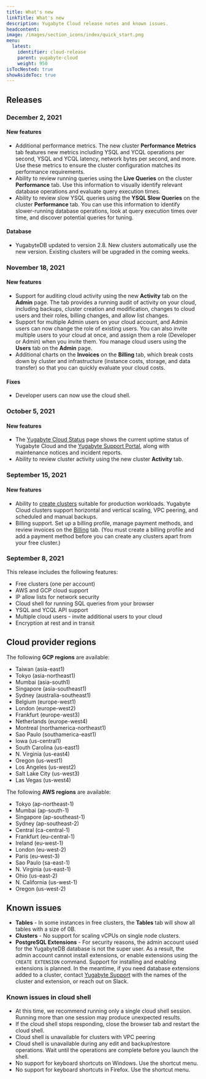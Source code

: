 ```yaml
---
title: What's new
linkTitle: What's new
description: Yugabyte Cloud release notes and known issues.
headcontent:
image: /images/section_icons/index/quick_start.png
menu:
  latest:
    identifier: cloud-release
    parent: yugabyte-cloud
    weight: 950
isTocNested: true
showAsideToc: true
---
```


## Releases

### December 2, 2021

#### New features

- Additional performance metrics. The new cluster **Performance Metrics** tab features new metrics including YSQL and YCQL operations per second, YSQL and YCQL latency, network bytes per second, and more. Use these metrics to ensure the cluster configuration matches its performance requirements.
- Ability to review running queries using the **Live Queries** on the cluster **Performance** tab. Use this information to visually identify relevant database operations and evaluate query execution times.
- Ability to review slow YSQL queries using the **YSQL Slow Queries** on the cluster **Performance** tab. You can use this information to identify slower-running database operations, look at query execution times over time, and discover potential queries for tuning.

#### Database

- YugabyteDB updated to version 2.8. New clusters automatically use the new version. Existing clusters will be upgraded in the coming weeks.

### November 18, 2021

#### New features

- Support for auditing cloud activity using the new **Activity** tab on the **Admin** page. The tab provides a running audit of activity on your cloud, including backups, cluster creation and modification, changes to cloud users and their roles, billing changes, and allow list changes.
- Support for multiple Admin users on your cloud account, and Admin users can now change the role of existing users. You can also invite multiple users to your cloud at once, and assign them a role (Developer or Admin) when you invite them. You manage cloud users using the **Users** tab on the **Admin** page.
- Additional charts on the **Invoices** on the **Billing** tab, which break costs down by cluster and infrastructure (instance costs, storage, and data transfer) so that you can quickly evaluate your cloud costs.

#### Fixes

- Developer users can now use the cloud shell.

### October 5, 2021

#### New features

- The [Yugabyte Cloud Status](https://status.yugabyte.cloud/) page shows the current uptime status of Yugabyte Cloud and the [Yugabyte Support Portal](https://support.yugabyte.com/), along with maintenance notices and incident reports.
- Ability to review cluster activity using the new cluster **Activity** tab.

### September 15, 2021

#### New features

- Ability to [create clusters](../cloud-basics/create-clusters) suitable for production workloads. Yugabyte Cloud clusters support horizontal and vertical scaling, VPC peering, and scheduled and manual backups.
- Billing support. Set up a billing profile, manage payment methods, and review invoices on the [Billing](../cloud-admin/cloud-billing-profile) tab. (You must create a billing profile and add a payment method before you can create any clusters apart from your free cluster.)

### September 8, 2021

This release includes the following features:

- Free clusters (one per account)
- AWS and GCP cloud support
- IP allow lists for network security
- Cloud shell for running SQL queries from your browser
- YSQL and YCQL API support
- Multiple cloud users - invite additional users to your cloud
- Encryption at rest and in transit

## Cloud provider regions

The following **GCP regions** are available:

- Taiwan (asia-east1)
- Tokyo (asia-northeast1)
- Mumbai (asia-south1)
- Singapore (asia-southeast1)
- Sydney (australia-southeast1)
- Belgium (europe-west1)
- London (europe-west2)
- Frankfurt (europe-west3)
- Netherlands (europe-west4)
- Montreal (northamerica-northeast1)
- Sao Paulo (southamerica-east1)
- Iowa (us-central1)
- South Carolina (us-east1)
- N. Virginia (us-east4)
- Oregon (us-west1)
- Los Angeles (us-west2)
- Salt Lake City (us-west3)
- Las Vegas (us-west4)

The following **AWS regions** are available:

- Tokyo (ap-northeast-1)
- Mumbai (ap-south-1)
- Singapore (ap-southeast-1)
- Sydney (ap-southeast-2)
- Central (ca-central-1)
- Frankfurt (eu-central-1)
- Ireland (eu-west-1)
- London (eu-west-2)
- Paris (eu-west-3)
- Sao Paulo (sa-east-1)
- N. Virginia (us-east-1)
- Ohio (us-east-2)
- N. California (us-west-1)
- Oregon (us-west-2)

## Known issues

- **Tables** - In some instances in free clusters, the **Tables** tab will show all tables with a size of 0B.
- **Clusters** - No support for scaling vCPUs on single node clusters.
- **PostgreSQL Extensions** - For security reasons, the admin account used for the YugabyteDB database is not the super user. As a result, the admin account cannot install extensions, or enable extensions using the `CREATE EXTENSION` command. Support for installing and enabling extensions is planned. In the meantime, if you need database extensions added to a cluster, contact [Yugabyte Support](https://support.yugabyte.com/hc/en-us/requests/new?ticket_form_id=360003113431) with the names of the cluster and extension, or reach out on Slack.

### Known issues in cloud shell

- At this time, we recommend running only a single cloud shell session. Running more than one session may produce unexpected results.
- If the cloud shell stops responding, close the browser tab and restart the cloud shell.
- Cloud shell is unavailable for clusters with VPC peering
- Cloud shell is unavailable during any edit and backup/restore operations. Wait until the operations are complete before you launch the shell.
- No support for keyboard shortcuts on Windows. Use the shortcut menu.
- No support for keyboard shortcuts in Firefox. Use the shortcut menu.
